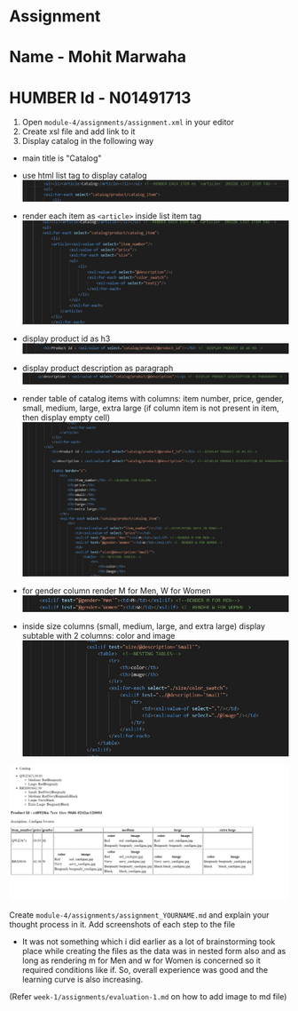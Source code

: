 # Assignment
# Name - Mohit Marwaha
# HUMBER Id - N01491713

1. Open `module-4/assignments/assignment.xml` in your editor
2. Create xsl file and add link to it
3. Display catalog in the following way

- main title is "Catalog"
- use html list tag to display catalog
![image info](../Assets/1.jpg)

- render each item as `<article>` inside list item tag
![image info](../Assets/2.jpg)

- display product id as h3
![image info](../Assets/3.jpg)

- display product description as paragraph
![image info](../Assets/4.jpg)

- render table of catalog items with columns: item number, price, gender, small, medium, large, extra large (if column item is not present in item, then display empty cell)
![image info](../Assets/5.jpg)

- for gender column render M for Men, W for Women
![image info](../Assets/6.jpg)

- inside size columns (small, medium, large, and extra large) display subtable with 2 columns: color and image
![image info](../Assets/7.jpg)

![image info](../Assets/8.jpg)





Create `module-4/assignments/assignment_YOURNAME.md` and explain your thought process in it. Add screenshots of each step to the file

- It was not something which i did earlier as a lot of brainstorming took place while creating the files as the data was in nested form also and as long as rendering m for Men and w for Women is concerned so it required conditions like if. So, overall experience was good and the learning curve is also increasing. 


(Refer `week-1/assignments/evaluation-1.md` on how to add image to md file)
